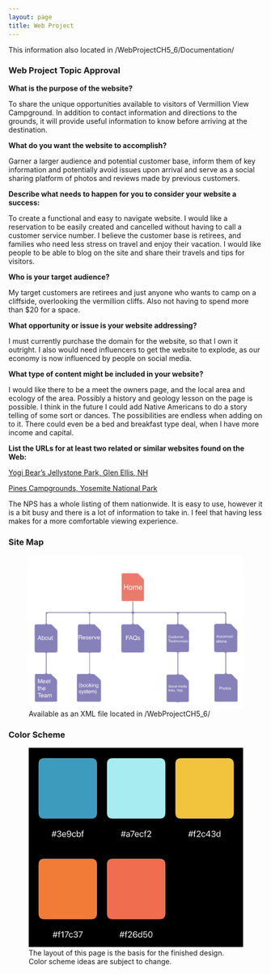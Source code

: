 ```yaml
---
layout: page
title: Web Project
---
```


<p class="message">
  This information also located in /WebProjectCH5_6/Documentation/
</p>



### Web Project Topic Approval

**What is the purpose of the website?**

To share the unique opportunities available to visitors of Vermillion View Campground. In addition to contact information and directions to the grounds, it will provide useful information to know before arriving at the destination.

**What do you want the website to accomplish?**

Garner a larger audience and potential customer base, inform them of key information and potentially avoid issues upon arrival and serve as a social sharing platform of photos and reviews made by previous customers.

**Describe what needs to happen for you to consider your website a success:**

To create a functional and easy to navigate website. I would like a reservation to be easily created and cancelled without having to call a customer service number. I believe the customer base is retirees, and families who need less stress on travel and enjoy their vacation. I would like people to be able to blog on the site and share their travels and tips for visitors.

**Who is your target audience?**

My target customers are retirees and just anyone who wants to camp on a cliffside, overlooking the vermillion cliffs. Also not having to spend more than $20 for a space.

**What opportunity or issue is your website addressing?**

I must currently purchase the domain for the website, so that I own it outright. I also would need influencers to get the website to explode, as our economy is now influenced by people on social media.

**What type of content might be included in your website?**

I would like there to be a meet the owners page, and the local area and ecology of the area. Possibly a history and geology lesson on the page is possible. I think in the future I could add Native Americans to do a story telling of some sort or dances. The possibilities are endless when adding on to it. There could even be a bed and breakfast type deal, when I have more income and capital.

**List the URLs for at least two related or similar websites found on the Web:**

[Yogi Bear’s Jellystone Park, Glen Ellis, NH](https://www.campjellystone.com)

[Pines Campgrounds, Yosemite National Park](https://www.nps.gov/yose/planyourvisit/pinescampgrounds.htm)

The NPS has a whole listing of them nationwide. It is easy to use, however it is a bit busy and there is a lot of information to take in. I feel that having less makes for a more comfortable viewing experience.

### Site Map

<figure>
  <img src="/assets/sitemap.jpg" alt="Site Map">
  <figcaption>Available as an XML file located in /WebProjectCH5_6/</figcaption>
</figure>

### Color Scheme

<figure>
  <img src="/assets/color_scheme.jpeg" alt="Color Scheme">
  <figcaption>The layout of this page is the basis for the finished design. Color scheme ideas are subject to change.</figcaption>
</figure>
